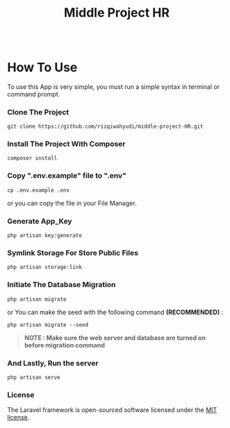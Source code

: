 <h1 align="center">Middle Project HR</h1>
<br><br>

# How To Use
To use this App is very simple, you must run a simple syntax in terminal or command prompt.

### Clone The Project
```
git clone https://github.com/rizqiwahyudi/middle-project-HR.git
```

### Install The Project With Composer
```
composer install
```

### Copy ".env.example" file to ".env"
```
cp .env.example .env
```
or you can copy the file in your File Manager.

### Generate App_Key
```
php artisan key:generate
```

### Symlink Storage For Store Public Files
```
php artisan storage:link
```

### Initiate The Database Migration
```
php artisan migrate
```
or You can make the seed with the following command <b>(RECOMMENDED)</b> :
```
php artisan migrate --seed
```

> **NOTE : Make sure the web server and database are turned on before migration command**

### And Lastly, Run the server
```
php artisan serve
```

### License
The Laravel framework is open-sourced software licensed under the [MIT license](https://opensource.org/licenses/MIT).
